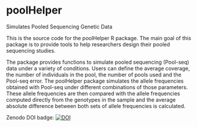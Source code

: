 # poolHelper
Simulates Pooled Sequencing Genetic Data

This is the source code for the poolHelper R package. The main goal of this package is to provide tools to help researchers design their pooled sequencing studies.

The package provides functions to simulate pooled sequencing (Pool-seq) data under a variety of conditions. Users can define the average coverage, the number of individuals in the pool, the number of pools used and the Pool-seq error. The poolHelper package simulates the allele frequencies obtained with Pool-seq under different combinations of those parameters. These allele frequencies are then compared with the allele frequencies computed directly from the genotypes in the sample and the average absolute difference between both sets of allele frequencies is calculated. 

Zenodo DOI badge: 
[![DOI](https://zenodo.org/badge/DOI/10.5281/zenodo.7520303.svg)](https://doi.org/10.5281/zenodo.7520303)
